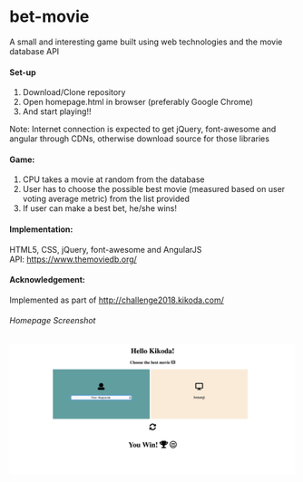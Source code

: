 # bet-movie
A small and interesting game built using web technologies and the movie database API

#### Set-up
1. Download/Clone repository
2. Open homepage.html in browser (preferably Google Chrome)
3. And start playing!!

Note: Internet connection is expected to get jQuery, font-awesome and angular through CDNs, otherwise download source for those libraries

#### Game:
1. CPU takes a movie at random from the database
2. User has to choose the possible best movie (measured based on user voting average metric) from the list provided
3. If user can make a best bet, he/she wins! 


#### Implementation:
HTML5, CSS, jQuery, font-awesome and AngularJS            
API: https://www.themoviedb.org/

#### Acknowledgement:
Implemented as part of http://challenge2018.kikoda.com/


###### Homepage Screenshot

![homepage](screenshot.png "This is how 'bet-movie' homepage looks like")
